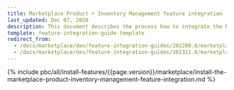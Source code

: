 ```yaml
---
title: Marketplace Product + Inventory Management feature integration
last_updated: Dec 07, 2020
description: This document describes the process how to integrate the Marketplace Product + Inventory Management feature into a Spryker project.
template: feature-integration-guide-template
redirect_from:
  - /docs/marketplace/dev/feature-integration-guides/202200.0/marketplace-product-inventory-management-feature-integration.html
  - /docs/marketplace/dev/feature-integration-guides/202311.0/marketplace-product-inventory-management-feature-integration.html
---
```


{% include pbc/all/install-features/{{page.version}}/marketplace/install-the-marketplace-product-inventory-management-feature-integration.md %} <!-- To edit, see /_includes/pbc/all/install-features/202311.0/marketplace/install-the-marketplace-product-inventory-management-feature-integration.md -->
